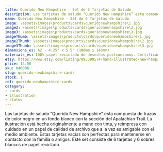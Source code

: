 ```yaml
---
title: Querido New Hampshire - Set de 6 Tarjetas de Saludo
description: Las tarjetas de saludo “Querido New Hampshire” esta compuesta de trazos de color negro en un fondo blanco con la sección del Apalachian Trail. La ilustración está hecha originalmente a mano con tinta, y reimpresa con cuidado en un papel de calidad de archivo que a la vez es amigable con el medio ambiente.
name: Querido New Hampshire - Set de 6 Tarjetas de Saludo
image: \assets\images\products\cards\queridonewhampshire\1.jpg
image2: \assets\images\products\cards\queridonewhampshire\2.jpg
image3: \assets\images\products\cards\queridonewhampshire\3.jpg
imageThumb: \assets\images\products\cards\queridonewhampshire\1.jpg
image2Thumb: \assets\images\products\cards\queridonewhampshire\2.jpg
image3Thumb: \assets\images\products\cards\queridonewhampshire\3.jpg
dimensions_es: A2 - 4.25" x 5.5" (108mm x 140mm)
materials_es: 100% papel reciclado de desechos postconsumos. Certificado FSC.
etsy: https://www.etsy.com/listing/893399574/hand-illustrated-new-hampshire
price: 14.50
sku: 040006
slug: querido-newhampshire-cards
stock: 1
ref: querido-newhampshire-cards
category:
- cards
- illustration
- states
---
```

Las tarjetas de saludo “Querido New Hampshire” esta compuesta de trazos de color negro en un fondo blanco con la sección del Apalachian Trail. La ilustración está hecha originalmente a mano con tinta, y reimpresa con cuidado en un papel de calidad de archivo que a la vez es amigable con el medio ambiente. Estas tarjetas vacías son perfectas para mantenerse en contacto con la familia o amigos. Este set consiste de 6 tarjetas y 6 sobres blancos de papel reciclado.
